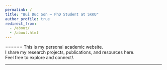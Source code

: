 ```yaml
---
permalink: /
title: "Bui Duc Son – PhD Student at SKKU"
author_profile: true
redirect_from: 
  - /about/
  - /about.html
---
```

======
This is my personal academic website.  
I share my research projects, publications, and resources here.  
Feel free to explore and connect!.

---
